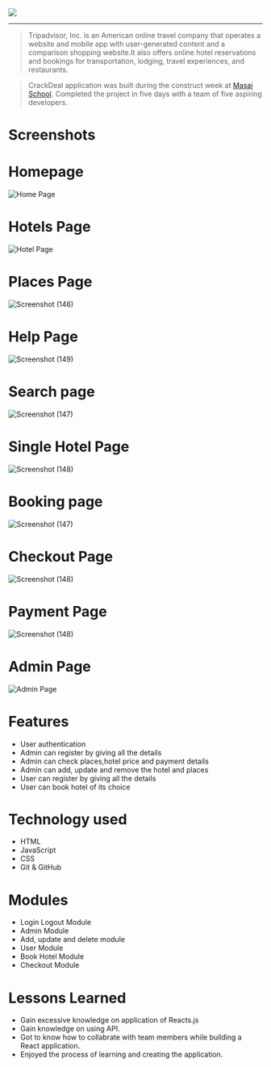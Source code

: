 <img src="https://i.postimg.cc/cC7cGnCk/Roam-Around-logo.png" />

<hr />

> Tripadvisor, Inc. is an American online travel company that operates a website and mobile app with user-generated content and a comparison shopping website.It also offers online hotel reservations and bookings for transportation, lodging, travel experiences, and restaurants.

> CrackDeal application was built during the construct week at [Masai School](https://masaischool.com/). Completed the project in five days with a team of five aspiring developers.

# Screenshots

# Homepage

![Home Page](https://i.postimg.cc/XqCqzqYx/Screenshot-2023-03-24-164211.png)

# Hotels Page

![Hotel Page](https://i.postimg.cc/sfhYM9YB/Screenshot-2023-03-24-164313.png)

# Places Page

![Screenshot (146)](https://i.postimg.cc/1XtbK7yZ/Screenshot-2023-03-24-164409.png)

# Help Page

![Screenshot (149)](https://i.postimg.cc/wB0Y4VhT/Screenshot-2023-03-24-164610.png)

# Search page

![Screenshot (147)](https://i.postimg.cc/sxz8VGP0/Screenshot-2023-03-24-171226.png)

# Single Hotel Page

![Screenshot (148)](https://i.postimg.cc/Dy8QSyCC/Screenshot-2023-03-24-171340.png)

# Booking page

![Screenshot (147)](https://i.postimg.cc/zfJVRxzJ/Screenshot-2023-03-24-171449.png)

# Checkout Page

![Screenshot (148)](https://i.postimg.cc/TP45Mrxf/Screenshot-2023-03-24-171636.png)

# Payment Page

![Screenshot (148)](https://i.postimg.cc/vmfwbyFT/Screenshot-2023-03-24-171759.png)

# Admin Page

![Admin Page](https://i.postimg.cc/tgMkSZmV/Screenshot-2023-03-24-171943.png)

# Features

- User authentication
- Admin can register by giving all the details
- Admin can check places,hotel price and payment details
- Admin can add, update and remove the hotel and places
- User can register by giving all the details
- User can book hotel of its choice

# Technology used

- HTML
- JavaScript
- CSS
- Git & GitHub

# Modules

- Login Logout Module
- Admin Module
- Add, update and delete module
- User Module
- Book Hotel Module
- Checkout Module

# Lessons Learned

- Gain excessive knowledge on application of Reacts.js
- Gain knowledge on using API.
- Got to know how to collabrate with team members while building a React application.
- Enjoyed the process of learning and creating the application.
